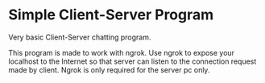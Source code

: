 # Simple Client-Server Program

Very basic Client-Server chatting program.

This program is made to work with ngrok. Use ngrok to expose your localhost to the Internet so that server can listen to the connection request made by client. Ngrok is only required for the server pc only.
